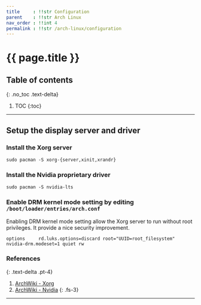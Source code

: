 ```yaml
---
title     : !!str Configuration
parent    : !!str Arch Linux
nav_order : !!int 4
permalink : !!str /arch-linux/configuration
---
```


# {{ page.title }}

## Table of contents
{: .no_toc .text-delta}

1. TOC
{:toc}

---

## Setup the display server and driver

### Install the Xorg server
```
sudo pacman -S xorg-{server,xinit,xrandr}
```

### Install the Nvidia proprietary driver
```
sudo pacman -S nvidia-lts
```

### Enable DRM kernel mode setting by editing `/boot/loader/entries/arch.conf`

Enabling DRM kernel mode setting allow the Xorg server to run without root privileges. It provide a nice security improvement.

```
options     rd.luks.options=discard root="UUID=root_filesystem" nvidia-drm.modeset=1 quiet rw
```

### References
{: .text-delta .pt-4}

1. [ArchWiki - Xorg](https://wiki.archlinux.org/index.php/Xorg)
1. [ArchWiki - Nvidia](https://wiki.archlinux.org/index.php/NVIDIA)
{: .fs-3}

---
